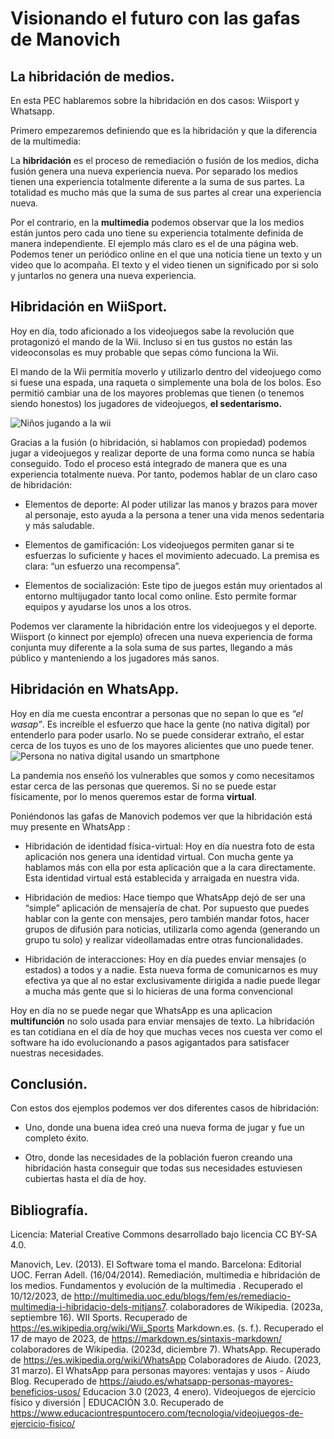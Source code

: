 # Visionando el futuro con las gafas de Manovich


## La hibridación de medios.

En esta PEC hablaremos sobre la hibridación en dos casos: Wiisport y Whatsapp.

Primero empezaremos definiendo que es la hibridación y que la diferencia de la multimedia:

La **hibridación** es el proceso de remediación o fusión de los medios, dicha fusión genera una nueva experiencia nueva. Por separado los medios tienen una experiencia totalmente diferente a la suma de sus partes. La totalidad es mucho más que la suma de sus partes al crear una experiencia nueva.

Por el contrario, en la **multimedia** podemos observar que la los medios están juntos pero cada uno tiene su experiencia totalmente definida de manera independiente. El ejemplo más claro es el de una página web. Podemos tener un periódico online en el que una noticia tiene un texto y un video que lo acompaña. El texto y el video tienen un significado por si solo y juntarlos no genera una nueva experiencia.

## Hibridación en WiiSport.

Hoy en día, todo aficionado a los videojuegos sabe la revolución que protagonizó el mando de la Wii. Incluso si en tus gustos no están las videoconsolas es muy probable que sepas cómo funciona la Wii.

El mando de la Wii permitía moverlo y utilizarlo dentro del videojuego como si fuese una espada, una raqueta o simplemente una bola de los bolos. Eso permitió cambiar una de los mayores problemas que tienen (o tenemos siendo honestos) los jugadores de videojuegos, **el sedentarismo.**

![Niños jugando a la wii](https://www.educaciontrespuntocero.com/wp-content/uploads/2020/01/juegos-activos-978x652.jpg.webp)

Gracias a la fusión (o hibridación, si hablamos con propiedad) podemos jugar a videojuegos y realizar deporte de una forma como nunca se había conseguido. Todo el proceso está integrado de manera que es una experiencia totalmente nueva. Por tanto, podemos hablar de un claro caso de hibridación:

- Elementos de deporte: Al poder utilizar las manos y brazos para mover al personaje, esto ayuda a la persona a tener una vida menos sedentaria y más saludable.

- Elementos de gamificación: Los videojuegos permiten ganar si te esfuerzas lo suficiente y haces el movimiento adecuado. La premisa es clara: “un esfuerzo una recompensa”.

- Elementos de socialización: Este tipo de juegos están muy orientados al entorno multijugador tanto local como online. Esto permite formar equipos y ayudarse los unos a los otros.

Podemos ver claramente la hibridación entre los videojuegos y el deporte. Wiisport (o kinnect por ejemplo) ofrecen una nueva experiencia de forma conjunta muy diferente a la sola suma de sus partes, llegando a más público y manteniendo a los jugadores más sanos.

## Hibridación en WhatsApp.

Hoy en día me cuesta encontrar a personas que no sepan lo que es *“el wasap”*. Es increíble el esfuerzo que hace la gente (no nativa digital) por entenderlo para poder usarlo. No se puede considerar extraño, el estar cerca de los tuyos es uno de los mayores alicientes que uno puede tener.
![Persona no nativa digital usando un smartphone](https://aiudo.es/wp-content/webp-express/webp-images/uploads/2023/02/como-usan-los-mayores-el-WhatsApp.jpg.webp)

La pandemia nos enseñó los vulnerables que somos y como necesitamos estar cerca de las personas que queremos. Si no se puede estar físicamente, por lo menos queremos estar de forma **virtual**.

Poniéndonos las gafas de Manovich podemos ver que la hibridación está muy presente en WhatsApp :

- Hibridación de identidad física-virtual: Hoy en día nuestra foto de esta aplicación nos genera una identidad virtual. Con mucha gente ya hablamos más con ella por esta aplicación que a la cara directamente. Esta identidad virtual está establecida y arraigada en nuestra vida.

- Hibridación de medios: Hace tiempo que WhatsApp dejó de ser una “simple” aplicación de mensajería de chat. Por supuesto que puedes hablar con la gente con mensajes, pero también mandar fotos, hacer grupos de difusión para noticias, utilizarla como agenda (generando un grupo tu solo) y realizar videollamadas entre otras funcionalidades.

- Hibridación de interacciones: Hoy en día puedes enviar mensajes (o estados) a todos y a nadie. Esta nueva forma de comunicarnos es muy efectiva ya que al no estar exclusivamente dirigida a nadie puede llegar a mucha más gente que si lo hicieras de una forma convencional

Hoy en día no se puede negar que WhatsApp es una aplicacion **multifunción** no solo usada para enviar mensajes de texto. La hibridación es tan cotidiana en el día de hoy que muchas veces nos cuesta ver como el software ha ido evolucionando a pasos agigantados para satisfacer nuestras necesidades.

## Conclusión.  


Con estos dos ejemplos podemos ver dos diferentes casos de hibridación:

- Uno, donde una buena idea creó una nueva forma de jugar y fue un completo éxito.

- Otro, donde las necesidades de la población fueron creando una hibridación hasta conseguir que todas sus necesidades estuviesen cubiertas hasta el día de hoy.

## Bibliografía.

Licencia: Material Creative Commons desarrollado bajo licencia CC BY-SA 4.0. 

Manovich, Lev. (2013). El Software toma el mando. Barcelona: Editorial UOC. 
Ferran Adell. (16/04/2014). Remediación, multimedia e hibridación de los medios. Fundamentos y evolución de la multimedia . Recuperado el 10/12/2023, de http://multimedia.uoc.edu/blogs/fem/es/remediacio-multimedia-i-hibridacio-dels-mitjans7.
colaboradores de Wikipedia. (2023a, septiembre 16). WII Sports. Recuperado de https://es.wikipedia.org/wiki/Wii_Sports
Markdown.es. (s. f.). Recuperado el 17 de mayo de 2023, de https://markdown.es/sintaxis-markdown/
colaboradores de Wikipedia. (2023d, diciembre 7). WhatsApp. Recuperado de https://es.wikipedia.org/wiki/WhatsApp
Colaboradores de Aiudo. (2023, 31 marzo). El WhatsApp para personas mayores: ventajas y usos - Aiudo Blog. Recuperado de https://aiudo.es/whatsapp-personas-mayores-beneficios-usos/
Educacion 3.0 (2023, 4 enero). Videojuegos de ejercicio físico y diversión | EDUCACIÓN 3.0. Recuperado de https://www.educaciontrespuntocero.com/tecnologia/videojuegos-de-ejercicio-fisico/

